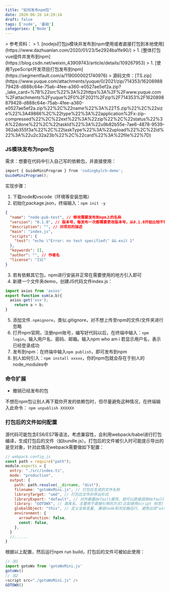 ```yaml
---
title: "如何发布npm包"
date: 2020-06-16 14:29:14
draft: false
tags: ['node', '基础']
categories: ['Node']
---
```

<meta name="referrer" content="no-referrer" />
> 参考资料：
> 1. [nodejs打包js模块并发布到npm使用或者直接打包到本地使用](https://www.dazhuanlan.com/2020/01/23/5e2924ba1fe90/)
> 1. [整体打包vue组件并发布到npm](https://blog.csdn.net/weixin_43909743/article/details/109267953)
> 1. [使用TypeScript开发项目打包发布到npm](https://segmentfault.com/a/1190000021740976)
> 
源码文件：[TS.zip](https://www.yuque.com/attachments/yuque/0/2021/zip/714353/1620898879428-d888c64e-75ab-4fee-a360-e0527ae5ef2a.zip?_lake_card=%7B%22src%22%3A%22https%3A%2F%2Fwww.yuque.com%2Fattachments%2Fyuque%2F0%2F2021%2Fzip%2F714353%2F1620898879428-d888c64e-75ab-4fee-a360-e0527ae5ef2a.zip%22%2C%22name%22%3A%22TS.zip%22%2C%22size%22%3A49866%2C%22type%22%3A%22application%2Fx-zip-compressed%22%2C%22ext%22%3A%22zip%22%2C%22status%22%3A%22done%22%2C%22taskId%22%3A%22u9b82b55e-7ae6-4878-9539-362ab355f3a%22%2C%22taskType%22%3A%22upload%22%2C%22id%22%3A%22u2c32a23b%22%2C%22card%22%3A%22file%22%7D)

### JS模块发布为npm包
需求：想要在代码中引入自己写的依赖包，并直接使用：
```javascript
import { GuideMiniProgram } from 'codingbylch-demo';
GuideMiniProgram();
```
实现步骤：

1. 下载node和vscode（环境等安装忽略）
1. 初始化package.json，终端输入：`npm init -y`
```json
{
  "name": "node-pub-test", // 修改需要发布到npm上的名称
  "version": "0.1.0", // 版本号，每发布一次都需要更改版本号，从0.1.0开始比较不错
  "description": "", // 对项目的描述
  "main": "index.js",
  "scripts": {
    "test": "echo \"Error: no test specified\" && exit 1"
  },
  "keywords": [],
  "author": "", // 作者名
  "license": "ISC"
}
```

3. 若有依赖其它包，npm进行安装并正常在需要使用的地方引入即可
3. 新建一个文件夹demo，创建JS代码文件index.js：
```javascript
import axios from 'axios'
export function sum(a,b){
  axios.get('xxx');
	return a + b;
}
```

5. 添加文件`.npmignore`，类似.gitignore，对不想上传至npm的文件/文件夹进行忽略
5. 打开npm官网，注册npm账号，编写好代码以后，在终端中输入：`npm login`，输入用户名、密码、邮箱。输入npm who am i 若显示用户名，表示已经登录成功
5. 发布到npm：在终端中输入`npm publish`，即可发布到npm
5. 别人如何引入：`npm install xxxxx`，你的npm包就会存在于别人的node_modules中

### 命令扩展

- 撤销已经发布的包

不想在npm包让别人再下载你开发的依赖包时，但尽量避免这种情况，在终端输入此命令：
`npm unpublish XXXXXX`

### 打包后的文件如何配置
源代码可能包含ES6/ES7等语法，考虑兼容性，会利用webpack/babel进行打包编译，生成打包后的文件（如bundle.js）。打包后的文件被引入时可能提示导出的是空对象，针对此情况webpack需要做如下配置：
```javascript
// webpack.config.js
const path = require("path");
module.exports = {
  entry: "./src/index.ts",
  mode: "production",
  output: {
    path: path.resolve(__dirname, "dist"),
    filename: "gotoWxMini.js", // 打包后生成的文件名称
    libraryTarget: "umd", // 打包后文件的导出形式
    libraryExport: "default", // 对外暴露default属性，就可以直接调用default里的属性
    library: "GOTOWX", // 类库名，主要用于直接引用的方式(比如使用script 标签)
    globalObject: "this", // 定义全局变量, 兼容node和浏览器运行, 避免出现"window is not defined"的情况
    environment: {
      arrowFunction: false,
      const: false,
    },
  }
  //......
}
```
根据以上配置，然后运行npm run build，打包后的文件可被如此使用：
```javascript
// 法1
import gotoWx from 'gotoWxMini.js'
gotoWx()
// 法2
<script src="./gotoWxMini.js" />
GOTOWX()
```
